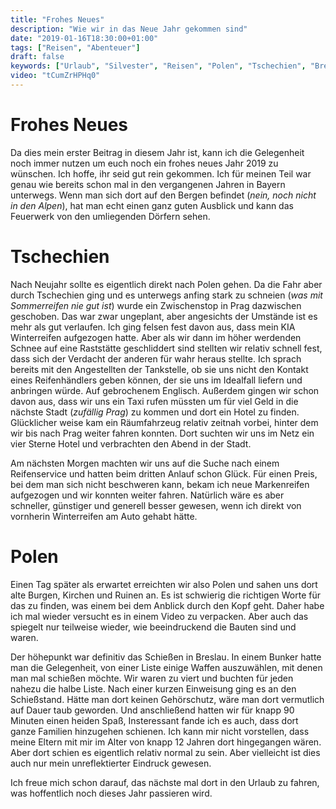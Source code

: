 ```yaml
---
title: "Frohes Neues"
description: "Wie wir in das Neue Jahr gekommen sind"
date: "2019-01-16T18:30:00+01:00"
tags: ["Reisen", "Abenteuer"]
draft: false
keywords: ["Urlaub", "Silvester", "Reisen", "Polen", "Tschechien", "Breslau"]
video: "tCumZrHPHq0"
---
```


# Frohes Neues
Da dies mein erster Beitrag in diesem Jahr ist, kann ich die Gelegenheit noch immer nutzen um euch noch ein frohes neues Jahr 2019 zu wünschen. Ich hoffe, ihr seid gut rein gekommen. Ich für meinen Teil war genau wie bereits schon mal in den vergangenen Jahren in Bayern unterwegs. Wenn man sich dort auf den Bergen befindet (_nein, noch nicht in den Alpen_), hat man echt einen ganz guten Ausblick und kann das Feuerwerk von den umliegenden Dörfern sehen.

# Tschechien
Nach Neujahr sollte es eigentlich direkt nach Polen gehen. Da die Fahr aber durch Tschechien ging und es unterwegs anfing stark zu schneien (_was mit Sommerreifen nie gut ist_) wurde ein Zwischenstop in Prag dazwischen geschoben. Das war zwar ungeplant, aber angesichts der Umstände ist es mehr als gut verlaufen. Ich ging felsen fest davon aus, dass mein KIA Winterreifen aufgezogen hatte. Aber als wir dann im höher werdenden Schnee auf eine Raststätte geschliddert sind stellten wir relativ schnell fest, dass sich der Verdacht der anderen für wahr heraus stellte. Ich sprach bereits mit den Angestellten der Tankstelle, ob sie uns nicht den Kontakt eines Reifenhändlers geben können, der sie uns im Idealfall liefern und anbringen würde. Auf gebrochenem Englisch. Außerdem gingen wir schon davon aus, dass wir uns ein Taxi rufen müssten um für viel Geld in die nächste Stadt (_zufällig Prag_) zu kommen und dort ein Hotel zu finden. Glücklicher weise kam ein Räumfahrzeug relativ zeitnah vorbei, hinter dem wir bis nach Prag weiter fahren konnten. Dort suchten wir uns im Netz ein vier Sterne Hotel und verbrachten den Abend in der Stadt.

Am nächsten Morgen machten wir uns auf die Suche nach einem Reifenservice und hatten beim dritten Anlauf schon Glück. Für einen Preis, bei dem man sich nicht beschweren kann, bekam ich neue Markenreifen aufgezogen und wir konnten weiter fahren. Natürlich wäre es aber schneller, günstiger und generell besser gewesen, wenn ich direkt von vornherin Winterreifen am Auto gehabt hätte.

# Polen
Einen Tag später als erwartet erreichten wir also Polen und sahen uns dort alte Burgen, Kirchen und Ruinen an. Es ist schwierig die richtigen Worte für das zu finden, was einem bei dem Anblick durch den Kopf geht. Daher habe ich mal wieder versucht es in einem Video zu verpacken. Aber auch das spiegelt nur teilweise wieder, wie beeindruckend die Bauten sind und waren.

Der höhepunkt war definitiv das Schießen in Breslau. In einem Bunker hatte man die Gelegenheit, von einer Liste einige Waffen auszuwählen, mit denen man mal schießen möchte. Wir waren zu viert und buchten für jeden nahezu die halbe Liste. Nach einer kurzen Einweisung ging es an den Schießstand. Hätte man dort keinen Gehörschutz, wäre man dort vermutlich auf Dauer taub geworden. Und anschließend hatten wir für knapp 90 Minuten einen heiden Spaß, Insteressant fande ich es auch, dass dort ganze Familien hinzugehen schienen. Ich kann mir nicht vorstellen, dass meine Eltern mit mir im Alter von knapp 12 Jahren dort hingegangen wären. Aber dort schien es eigentlich relativ normal zu sein. Aber vielleicht ist dies auch nur mein unreflektierter Eindruck gewesen.

Ich freue mich schon darauf, das nächste mal dort in den Urlaub zu fahren, was hoffentlich noch dieses Jahr passieren wird. 
